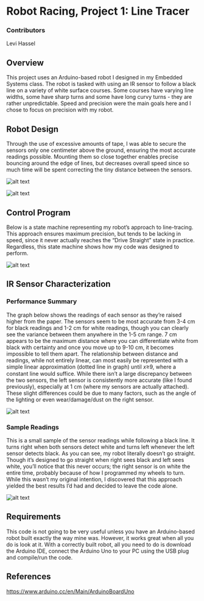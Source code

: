 # Robot Racing, Project 1: Line Tracer

### Contributors
Levi Hassel

## Overview
This project uses an Arduino-based robot I designed in my Embedded Systems class. The robot is tasked with using an IR sensor to follow a black line on a variety of white surface courses. Some courses have varying line widths, some have sharp turns and some have long curvy turns - they are rather unpredictable. Speed and precision were the main goals here and I chose to focus on precision with my robot.

## Robot Design
Through the use of excessive amounts of tape, I was able to secure the sensors only one centimeter above the ground, ensuring the most accurate readings possible. Mounting them so close together enables precise bouncing around the edge of lines, but decreases overall speed since so much time will be spent correcting the tiny distance between the sensors.

![alt text](https://cloud.githubusercontent.com/assets/9669653/22046569/277ada36-dce7-11e6-9fc0-d514f4fdd300.jpg "Robot Design")

![alt text](https://cloud.githubusercontent.com/assets/9669653/22046568/277aab4c-dce7-11e6-885d-9bc361cdb3cc.png "Robot Design")

## Control Program
Below is a state machine representing my robot’s approach to line-tracing. This approach ensures maximum precision, but tends to be lacking in speed, since it never actually reaches the “Drive Straight” state in practice. Regardless, this state machine shows how my code was designed to perform.

![alt text](https://cloud.githubusercontent.com/assets/9669653/22046572/277d2cd2-dce7-11e6-86a3-af59955f1e9c.jpg "Finite State Machine")

## IR Sensor Characterization
### Performance Summary
The graph below shows the readings of each sensor as they’re raised higher from the paper. The sensors seem to be most accurate from 3-4 cm for black readings and 1-2 cm for white readings, though you can clearly see the variance between them anywhere in the 1-5 cm range. 7 cm appears to be the maximum distance where you can differentiate white from black with certainty and once you move up to 9-10 cm, it becomes impossible to tell them apart. The relationship between distance and readings, while not entirely linear, can most easily be represented with a simple linear approximation (dotted line in graph) until 𝑥≥9, where a constant line would suffice. While there isn’t a large discrepancy between the two sensors, the left sensor is consistently more accurate (like I found previously), especially at 1 cm (where my sensors are actually attached). These slight differences could be due to many factors, such as the angle of the lighting or even wear/damage/dust on the right sensor.

![alt text](https://cloud.githubusercontent.com/assets/9669653/22046571/277cc8a0-dce7-11e6-83ac-d53584f74111.png "IR Sensor Readings")


### Sample Readings
This is a small sample of the sensor readings while following a black line. It turns right when both sensors detect white and turns left whenever the left sensor detects black. As you can see, my robot literally doesn’t go straight. Though it’s designed to go straight when right sees black and left sees white, you’ll notice that this never occurs; the right sensor is on white the entire time, probably because of how I programmed my wheels to turn. While this wasn’t my original intention, I discovered that this approach yielded the best results I’d had and decided to leave the code alone.

![alt text](https://cloud.githubusercontent.com/assets/9669653/22046570/277b3940-dce7-11e6-9bd9-0748174ec732.png "Sample IR Readings")

## Requirements
This code is not going to be very useful unless you have an Arduino-based robot built exactly the way mine was. However, it works great when all you do is look at it. With a correctly built robot, all you need to do is download the Arduino IDE, connect the Arduino Uno to your PC using the USB plug and compile/run the code.

## References
https://www.arduino.cc/en/Main/ArduinoBoardUno
